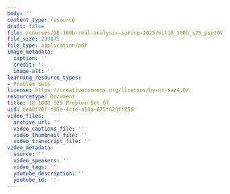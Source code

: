 ```yaml
---
body: ''
content_type: resource
draft: false
file: /courses/18-100b-real-analysis-spring-2025/mit18_100b_s25_pset07.pdf
file_size: 239075
file_type: application/pdf
image_metadata:
  caption: ''
  credit: ''
  image-alt: ''
learning_resource_types:
- Problem Sets
license: https://creativecommons.org/licenses/by-nc-sa/4.0/
resourcetype: Document
title: 18.100B S25 Problem Set 07
uid: be48f70f-f99e-4cfe-a10a-675f623ff256
video_files:
  archive_url: ''
  video_captions_file: ''
  video_thumbnail_file: ''
  video_transcript_file: ''
video_metadata:
  source: ''
  video_speakers: ''
  video_tags: ''
  youtube_description: ''
  youtube_id: ''
---
```


